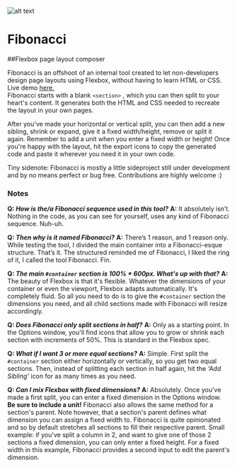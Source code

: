 ![alt text](https://raw.githubusercontent.com/maxsteenbergen/Fibonacci/master/img/fibonacci_icon_blue@2x.png "Fibonacci")

Fibonacci
=========
##Flexbox page layout composer

Fibonacci is an offshoot of an internal tool created to let non-developers design page layouts using Flexbox, without having to learn HTML or CSS. Live demo [here.](http://maxsteenbergen.com/fibonacci/)  
Fibonacci starts with a blank ````<section>```` , which you can then split to your heart's content. It generates both the HTML and CSS needed to recreate the layout in your own pages.

After you've made your horizontal or vertical split, you can then add a new sibling, shrink or expand, give it a fixed width/height, remove or split it again. Remember to add a unit when you enter a fixed width or height!
Once you're happy with the layout, hit the export icons to copy the generated code and paste it wherever you need it in your own code.

Tiny sidenote: Fibonacci is mostly a little sideproject still under development and by no means perfect or bug free. Contributions are highly welcome :)

### Notes
**Q: _How is the/a Fibonacci sequence used in this tool?_**
**A:** It absolutely isn’t. Nothing in the code, as you can see for yourself, uses any kind of Fibonacci sequence. Nuh-uh.

**Q: _Then why is it named Fibonacci?_**
**A:** There’s 1 reason, and 1 reason only. While testing the tool, I divided the main container into a Fibonacci-esque structure. That’s it. The structured reminded me of Fibonacci, I liked the ring of it, I called the tool Fibonacci. Fin.

**Q: _The main ````#container```` section is 100% * 600px. What's up with that?_**
**A:** The beauty of Flexbox is that it's flexible. Whatever the dimensions of your container or even the viewport, Flexbox adapts automatically. It's completely fluid. So all you need to do is to give the ````#container```` section the dimensions you need, and all child sections made with Fibonacci will resize accordingly.

**Q: _Does Fibonacci only split sections in half?_**
**A:** Only as a starting point. In the Options window, you'll find icons that allow you to grow or shrink each section with increments of 50%. This is standard in the Flexbox spec.

**Q: _What if I want 3 or more equal sections?_**
**A:** Simple. First split the ````#container```` section either horizontally or vertically, so you get two equal sections. Then, instead of splitting each section in half again, hit the _'Add Sibling'_ icon for as many times as you need.


**Q: _Can I mix Flexbox with fixed dimensions?_**
**A:** Absolutely. Once you've made a first split, you can enter a fixed dimension in the Options window. **Be sure to include a unit!** Fibonacci also allows the same method for a section's parent.
Note however, that a section's parent defines what dimension you can assign a fixed width to. Fibonacci is quite opinionated and so by default stretches all sections to fill their respective parent. Small example: if you've split a column in 2, and want to give one of those 2 sections a fixed dimension, you can only enter a fixed height. For a fixed width in this example, Fibonacci provides a second input to edit the parent's dimension.
